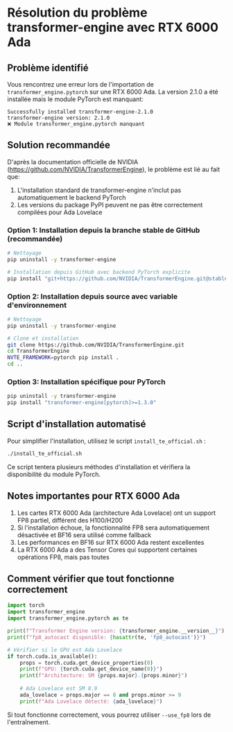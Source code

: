 # Résolution du problème transformer-engine avec RTX 6000 Ada

## Problème identifié

Vous rencontrez une erreur lors de l'importation de `transformer_engine.pytorch` sur une RTX 6000 Ada. La version 2.1.0 a été installée mais le module PyTorch est manquant:

```
Successfully installed transformer-engine-2.1.0
transformer-engine version: 2.1.0
❌ Module transformer_engine.pytorch manquant
```

## Solution recommandée

D'après la documentation officielle de NVIDIA (https://github.com/NVIDIA/TransformerEngine), le problème est lié au fait que:

1. L'installation standard de transformer-engine n'inclut pas automatiquement le backend PyTorch
2. Les versions du package PyPI peuvent ne pas être correctement compilées pour Ada Lovelace

### Option 1: Installation depuis la branche stable de GitHub (recommandée)

```bash
# Nettoyage
pip uninstall -y transformer-engine

# Installation depuis GitHub avec backend PyTorch explicite
pip install "git+https://github.com/NVIDIA/TransformerEngine.git@stable#egg=transformer_engine[pytorch]"
```

### Option 2: Installation depuis source avec variable d'environnement

```bash
# Nettoyage
pip uninstall -y transformer-engine

# Clone et installation
git clone https://github.com/NVIDIA/TransformerEngine.git
cd TransformerEngine
NVTE_FRAMEWORK=pytorch pip install .
cd ..
```

### Option 3: Installation spécifique pour PyTorch

```bash
pip uninstall -y transformer-engine
pip install "transformer-engine[pytorch]>=1.3.0"
```

## Script d'installation automatisé

Pour simplifier l'installation, utilisez le script `install_te_official.sh` :

```bash
./install_te_official.sh
```

Ce script tentera plusieurs méthodes d'installation et vérifiera la disponibilité du module PyTorch.

## Notes importantes pour RTX 6000 Ada

1. Les cartes RTX 6000 Ada (architecture Ada Lovelace) ont un support FP8 partiel, différent des H100/H200
2. Si l'installation échoue, la fonctionnalité FP8 sera automatiquement désactivée et BF16 sera utilisé comme fallback
3. Les performances en BF16 sur RTX 6000 Ada restent excellentes
4. La RTX 6000 Ada a des Tensor Cores qui supportent certaines opérations FP8, mais pas toutes

## Comment vérifier que tout fonctionne correctement

```python
import torch
import transformer_engine
import transformer_engine.pytorch as te

print(f"Transformer Engine version: {transformer_engine.__version__}")
print(f"fp8_autocast disponible: {hasattr(te, 'fp8_autocast')}")

# Vérifier si le GPU est Ada Lovelace
if torch.cuda.is_available():
    props = torch.cuda.get_device_properties(0)
    print(f"GPU: {torch.cuda.get_device_name(0)}")
    print(f"Architecture: SM {props.major}.{props.minor}")
    
    # Ada Lovelace est SM 8.9
    ada_lovelace = props.major == 8 and props.minor >= 9
    print(f"Ada Lovelace détecté: {ada_lovelace}")
```

Si tout fonctionne correctement, vous pourrez utiliser `--use_fp8` lors de l'entraînement. 